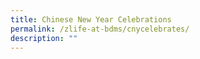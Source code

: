 ```yaml
---
title: Chinese New Year Celebrations
permalink: /zlife-at-bdms/cnycelebrates/
description: ""
---
```


